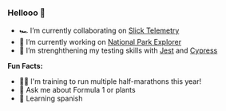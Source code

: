 ### Hellooo 👋

- 🏎️ I’m currently collaborating on [Slick Telemetry](https://github.com/Slick-Telemetry)
- 📑 I’m currently working on [National Park Explorer](https://github.com/Lombardoc4/np-explorer)
- 🧪 I’m strenghthening my testing skills with [Jest](https://jestjs.io/) and [Cypress](https://www.cypress.io/)

**Fun Facts:**
- 🏃💨 I'm training to run multiple half-marathons this year!
- 💬 Ask me about Formula 1 or plants
- 🦋 Learning spanish

<!--
**Lombardoc4/Lombardoc4** is a ✨ _special_ ✨ repository because its `README.md` (this file) appears on your GitHub profile.

Here are some ideas to get you started:

- 🔭 I’m currently working on ...
- 🌱 I’m currently learning ...
- 👯 I’m looking to collaborate on ...
- 🤔 I’m looking for help with ...
- 💬 Ask me about ...
- 📫 How to reach me: ...
- 😄 Pronouns: ...
- ⚡ Fun fact: ...
-->
